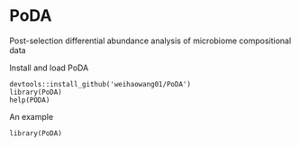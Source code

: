 # PoDA
Post-selection differential abundance analysis of microbiome compositional data

Install and load PoDA
```
devtools::install_github('weihaowang01/PoDA')
library(PoDA)
help(PODA)
```

An example
```
library(PoDA)
```
